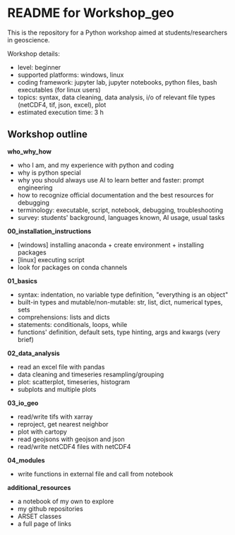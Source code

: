 # README for Workshop_geo

This is the repository for a Python workshop aimed at students/researchers in geoscience.

Workshop details:
- level: beginner
- supported platforms: windows, linux
- coding framework: jupyter lab, jupyter notebooks, python files, bash executables (for linux users)
- topics: syntax, data cleaning, data analysis, i/o of relevant file types (netCDF4, tif, json, excel), plot
- estimated execution time: 3 h


## Workshop outline

**who_why_how**
- who I am, and my experience with python and coding
- why is python special
- why you should always use AI to learn better and faster: prompt engineering
- how to recognize official documentation and the best resources for debugging
- terminology: executable, script, notebook, debugging, troubleshooting
- survey: students' background, languages known, AI usage, usual tasks

**00_installation_instructions**
- [windows] installing anaconda + create environment + installing packages
- [linux] executing script
- look for packages on conda channels

**01_basics**
- syntax: indentation, no variable type definition, "everything is an object"
- built-in types and mutable/non-mutable: str, list, dict, numerical types, sets 
- comprehensions: lists and dicts
- statements: conditionals, loops, while
- functions' definition, default sets, type hinting, args and kwargs (very brief)

**02_data_analysis**
- read an excel file with pandas
- data cleaning and timeseries resampling/grouping
- plot: scatterplot, timeseries, histogram
- subplots and multiple plots

**03_io_geo**
- read/write tifs with xarray
- reproject, get nearest neighbor
- plot with cartopy
- read geojsons with geojson and json
- read/write netCDF4 files with netCDF4

**04_modules**
- write functions in external file and call from notebook

**additional_resources**
- a notebook of my own to explore
- my github repositories
- ARSET classes
- a full page of links

